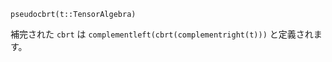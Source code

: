 ```
pseudocbrt(t::TensorAlgebra)
```

補完された `cbrt` は `complementleft(cbrt(complementright(t)))` と定義されます。
